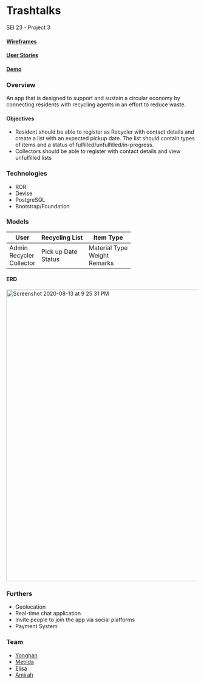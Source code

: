 # Trashtalks
SEI 23 - Project 3

#### [Wireframes](https://github.com/yh-sg/trashtalks/tree/master/wireframes)
#### [User Stories](https://github.com/yh-sg/trashtalks/blob/master/user-stories.md)
#### [Demo](https://github.com/yh-sg/trashtalks/blob/master/presentation.md)

### Overview
An app that is designed to support and sustain a circular economy by connecting residents with recycling agents in an effort to reduce waste.

#### Objectives
* Resident should be able to register as Recycler with contact details and create a list with an expected pickup date. The list should contain types of items and a status of fulfilled/unfulfilled/in-progress.
* Collectors should be able to register with contact details and view unfulfilled lists

### Technologies
* ROR
* Devise
* PostgreSQL
* Bootstrap/Foundation

### Models
| User        | Recycling List           | Item Type  |
| -------------|-------------|-----|
| Admin<br>Recycler<br>Collector | Pick up Date<br>Status | Material Type<br>Weight<br>Remarks |

#### ERD
<img width="768" alt="Screenshot 2020-08-13 at 9 25 31 PM" src="https://user-images.githubusercontent.com/61861009/90139952-a07e4f80-ddab-11ea-88c9-0f0ba662e8a0.png">

### Furthers
* Geolocation
* Real-time chat application
* Invite people to join the app via social platforms
* Payment System

### Team
- [Yonghan](https://github.com/yh-sg)
- [Metilda](https://github.com/metildachee)
- [Elisa](https://github.com/elisaes)
- [Amirah](https://github.com/amirahsham01)
